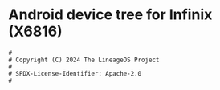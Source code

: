 # Android device tree for Infinix  (X6816)

```
#
# Copyright (C) 2024 The LineageOS Project
#
# SPDX-License-Identifier: Apache-2.0
#
```

